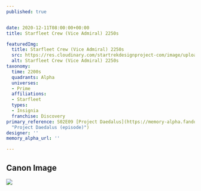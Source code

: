 ```yaml
---
published: true


date: 2020-12-11T08:00:00+00:00
title: Starfleet Crew (Vice Admiral) 2250s

featuredImg:
  title: Starfleet Crew (Vice Admiral) 2250s
  src: https://res.cloudinary.com/startrekdesignproject-com/image/upload/v1607713829/StarfleetCrewViceAdmiral2250s.png
  alt: Starfleet Crew (Vice Admiral) 2250s
taxonomy:
  time: 2200s
  quadrants: Alpha
  universes:
  - Prime
  affiliations:
  - Starfleet
  types:
  - Insignia
  franchise: Discovery
primary_reference: S02E09 [Project Daedalus](https://memory-alpha.fandom.com/wiki/Project_Daedalus_(episode)
  "Project Daedalus (episode)")
designer: ''
memory_alpha_url: ''

---
```

## Canon Image

![](https://res.cloudinary.com/startrekdesignproject-com/image/upload/v1607713828/ViceAdmiralDelta2250s-ProjectDaedalus.jpg)